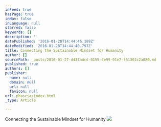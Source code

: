 ```yaml
---
inFeed: true
hasPage: true
inNav: false
inLanguage: null
starred: false
keywords: []
description: ''
datePublished: '2016-01-28T14:44:46.189Z'
dateModified: '2016-01-28T14:44:40.797Z'
title: Connecting the Sustainable Mindset for Humanity
author: []
sourcePath: _posts/2016-01-27-d437a4cd-0155-4e99-91e7-f61302c2a080.md
published: true
authors: []
publisher:
  name: null
  domain: null
  url: null
  favicon: null
url: phascia/index.html
_type: Article

---
```

Connecting the Sustainable Mindset for Humanity
![](https://the-grid-user-content.s3-us-west-2.amazonaws.com/e020a124-c0b5-4fd3-82b5-267b929ddd5e.jpg)